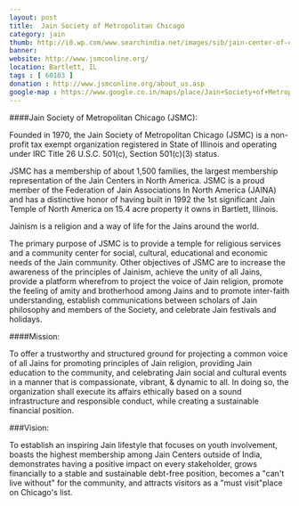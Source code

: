 ```yaml
---
layout: post
title: 	Jain Society of Metropolitan Chicago
category: jain
thumb: http://i0.wp.com/www.searchindia.net/images/sib/jain-center-of-chicago.jpg
banner: 
website: http://www.jsmconline.org/
location: Bartlett, IL
tags : [ 60103 ]
donation : http://www.jsmconline.org/about_us.asp
google-map : https://www.google.co.in/maps/place/Jain+Society+of+Metropolitan+Chicago/@42.0050062,-88.1991971,17z/data=!3m1!4b1!4m2!3m1!1s0x880f071f51d3d4e1:0x8d60a0de2683e9ef?hl=en
---
```


####Jain Society of Metropolitan Chicago (JSMC):

Founded in 1970, the Jain Society of Metropolitan Chicago (JSMC) is a non-profit tax exempt organization registered in State of Illinois and operating under IRC Title 26 U.S.C. 501(c), Section 501(c)(3) status.

JSMC has a membership of about 1,500 families, the largest membership representation of the Jain Centers in North America. JSMC is a proud member of the Federation of Jain Associations In North America (JAINA) and has a distinctive honor of having built in 1992 the 1st significant Jain Temple of North America on 15.4 acre property it owns in Bartlett, Illinois.

Jainism is a religion and a way of life for the Jains around the world.

The primary purpose of JSMC is to provide a temple for religious services and a community center for social, cultural, educational and economic needs of the Jain community. Other objectives of JSMC are to increase the awareness of the principles of Jainism, achieve the unity of all Jains, provide a platform wherefrom to project the voice of Jain religion, promote the feeling of amity and brotherhood among Jains and to promote inter-faith understanding, establish communications between scholars of Jain philosophy and members of the Society, and celebrate Jain festivals and holidays.

####Mission:

To offer a trustworthy and structured ground for projecting a common voice of all Jains for promoting principles of Jain religion, providing Jain education to the community, and celebrating Jain social and cultural events in a manner that is compassionate, vibrant, & dynamic to all. In doing so, the organization shall execute its affairs ethically based on a sound infrastructure and responsible conduct, while creating a sustainable financial position.

###Vision:

To establish an inspiring Jain lifestyle that focuses on youth involvement, boasts the highest membership among Jain Centers outside of India, demonstrates having a positive impact on every stakeholder, grows financially to a stable and sustainable debt-free position, becomes a "can't live without" for the community, and attracts visitors as a "must visit"place on Chicago's list.